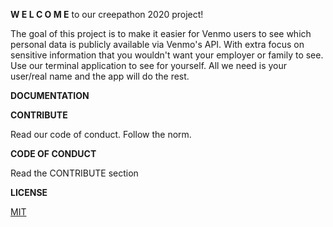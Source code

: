 **W E L C O M E** to our creepathon 2020 project!

The goal of this project is to make it easier for Venmo users to see which personal data is publicly available via Venmo's API. With extra focus on sensitive information that you wouldn't want your employer or family to see. Use our terminal application to see for yourself. All we need is your user/real name and the app will do the rest.

**DOCUMENTATION**

**CONTRIBUTE**

Read our code of conduct. Follow the norm.

**CODE OF CONDUCT**

Read the CONTRIBUTE section

**LICENSE**

[MIT](https://github.com/krusts31/venmo_data_base_analysis/blob/main/LICENSE)
